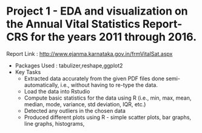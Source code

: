 # Project 1 - EDA and visualization on the Annual Vital Statistics Report-CRS for the years 2011 through 2016.
Report Link : http://www.ejanma.karnataka.gov.in/frmVitalSat.aspx
* Packages Used : tabulizer,reshape,ggplot2
* Key Tasks
  - Extracted data accurately from the given PDF files done semi-automatically, i.e., without having to re-type the data.
  - Load the data into Rstudio
  - Compute basic statistics for the data using R (i.e., min, max, mean, median, mode, variance, std deviation, IQR, etc.)
  - Detected any outliers in the chosen data
  - Produced different plots using R - simple scatter plots, bar graphs, line graphs, histograms, 

